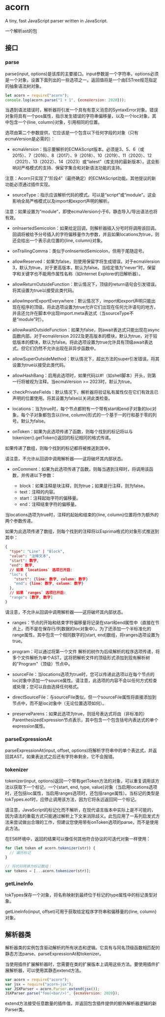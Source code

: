 # acorn

A tiny, fast JavaScript parser written in JavaScript.

一个解析ast的包

## 接口
### parse
parse(input, options)是该库的主要接口。input参数是一个字符串，options必须是一个对象，设置下面列出的一些选项之一。返回值将是一个由ESTree规范指定的抽象语法树对象。

```javascript
let acorn = require("acorn");
console.log(acorn.parse("1 + 1", {ecmaVersion: 2020}));
```

当遇到语法错误时，解析器将引发一个具有有意义消息的SyntaxError对象。错误对象将具有一个pos属性，指示发生错误的字符串偏移量，以及一个loc对象，其中包含一个{line, column}对象，引用相同的位置。

选项由第二个参数提供，它应该是一个包含以下任何字段的对象（只有ecmaVersion是必需的）：

- ecmaVersion：指示要解析的ECMAScript版本。必须是3、5、6（或2015）、7（2016）、8（2017）、9（2018）、10（2019）、11（2020）、12（2021）、13（2022）、14（2023）或“latest”（库支持的最新版本）。这会影响对严格模式的支持、保留字集合和对新语法功能的支持。

注意：Acorn只实现了“阶段4”（最终确定）的ECMAScript功能。其他提议的新功能必须通过插件实现。

- sourceType：指示应该解析代码的模式。可以是“script”或“module”。这会影响全局严格模式以及import和export声明的解析。

注意：如果设置为“module”，即使ecmaVersion小于6，静态导入/导出语法也将有效。

- onInsertedSemicolon：如果给定回调，则解析器插入分号时将调用该回调。回调将被给予分号插入的字符偏移量作为参数，并且如果locations为true，则还会给出一个表示此位置的{line, column}对象。

- onTrailingComma：类似于onInsertedSemicolon，但用于尾随逗号。

- allowReserved：如果为false，则使用保留字将生成错误。对于ecmaVersion 3，默认为true，对于更高版本，默认为false。当给定值为“never”时，保留字和关键字也不能用作属性名称（如Internet Explorer的旧解析器）。

- allowReturnOutsideFunction：默认情况下，顶级的return语句会引发错误。将其设置为true以接受此类代码。

- allowImportExportEverywhere：默认情况下，import和export声明只能出现在程序的顶级。将此选项设置为true允许它们出现在任何允许语句的地方，并且还允许在脚本中出现import.meta表达式（当sourceType不是“module”时）。

- allowAwaitOutsideFunction：如果为false，则await表达式只能出现在async函数内部。对于ecmaVersion 2022及更高版本的模块，默认为true，对于较低版本的模块，默认为false。将此选项设置为true允许具有顶级await表达式。但它们仍然不允许出现在非异步函数中。

- allowSuperOutsideMethod：默认情况下，超出方法的super引发错误。将其设置为true以接受此类代码。

- allowHashBang：启用此选项时，如果代码以#!（如shell脚本）开头，则第一行将被视为注释。当ecmaVersion >= 2023时，默认为true。

- checkPrivateFields：默认情况下，解析器将验证私有属性仅在它们有效且已声明的位置使用。将其设置为false以关闭此类检查。

- locations：当为true时，每个节点都附有一个带有start和end子对象的loc对象，每个子对象都包含以{line, column}形式的一个基于一的行和基于零的列号。默认为false。

- onToken：如果为此选项传递了函数，则每个找到的标记将以与tokenizer().getToken()返回的标记相同的格式传递。

如果传递了数组，则每个找到的标记都将被推送到其中。

请注意，不允许从回调中调用解析器——这将破坏其内部状态。

- onComment：如果为此选项传递了函数，则每当遇到注释时，将调用该函数，并传递以下参数：

  - block：如果注释是块注释，则为true；如果是行注释，则为false。
  - text：注释的内容。
  - start：注释起始字符的偏移量。
  - end：注释结束字符的偏移量。

当locations选项为true时，注释的起始和结束的{line, column}位置将作为额外的两个参数传递。

如果为此选项传递了数组，则每个找到的注释将以Esprima格式的对象形式推送到其中：

```json
{
  "type": "Line" | "Block",
  "value": "注释文本",
  "start": 数字,
  "end": 数字,
  // 如果 `locations` 选项已开启:
  "loc": {
    "start": {line: 数字, column: 数字}
    "end": {line: 数字, column: 数字}
  },
  // 如果 `ranges` 选项已开启:
  "range": [数字, 数字]
}
```

请注意，不允许从回调中调用解析器——这将破坏其内部状态。

- ranges：节点的开始和结束字符偏移量将记录在start和end属性中（直接在节点上，而不是在保存行/列数据的loc对象中）。为了还添加一个半标准化的range属性，其中包含一个相同数字的[start, end]数组，将ranges选项设置为true。

- program：可以通过将第一个文件
解析的树作为后续解析的程序选项传递，将多个文件解析为单个AST。这将把解析文件的顶级形式添加到现有解析树的"Program"（顶级）节点中。

- sourceFile：当locations选项为true时，您可以传递此选项以在每个节点的loc对象中添加一个source属性。请注意，此选项的内容不会以任何方式检查或处理；您可以自由选择任何格式。

- directSourceFile：与sourceFile类似，但一个sourceFile属性将直接添加到节点中，而不是loc对象中（无论位置选项如何）。

- preserveParens：如果此选项为true，则括号表达式将由（非标准的）ParenthesizedExpression节点表示，其中包含一个包含括号内表达式的单个expression属性。

### parseExpressionAt
parseExpressionAt(input, offset, options)将解析字符串中的单个表达式，并返回其AST。如果表达式之后还有字符串剩余，它不会报错。
### tokenizer
tokenizer(input, options)返回一个带有getToken方法的对象，可以重复调用该方法以获取下一个标记，一个{start, end, type, value}对象（当启用locations选项时，还包括loc属性，当启用ranges选项时，还包括range属性）。当标记的类型是tokTypes.eof时，应停止调用该方法，因为它将永远返回同一个标记。

请注意，JavaScript的标记化而不解析，在现代语言版本中实际上是不可能的，因为语法的重载方式只能通过解析上下文来消除歧义。此包应用了一系列启发式方法来尝试做出合理的工作，但建议您使用带有onToken选项的parse，而不是使用此方法。

在ES6环境中，返回的结果可以像任何其他符合协议的可迭代对象一样使用：

```javascript
for (let token of acorn.tokenizer(str)) {
  // 遍历标记
}

// 将代码转换为标记数组：
var tokens = [...acorn.tokenizer(str)];
```
### getLineInfo
tokTypes保存一个对象，将名称映射到最终位于标记的type属性中的标记类型对象。

getLineInfo(input, offset)可用于获取给定程序字符串和偏移量的{line, column}对象。

## 解析器类
解析器类的实例包含驱动解析的所有状态和逻辑。它具有与同名顶级函数相匹配的静态方法parse、parseExpressionAt和tokenizer。

当使用插件扩展解析器时，您需要在类的扩展版本上调用这些方法。要使用插件扩展解析器，可以使用其静态extend方法。

```javascript
var acorn = require("acorn");
var jsx = require("acorn-jsx");
var JSXParser = acorn.Parser.extend(jsx());
JSXParser.parse("foo(<bar/>)", {ecmaVersion: 2020});
```

extend方法接受任意数量的插件值，并返回包含插件提供的额外解析器逻辑的新Parser类。
